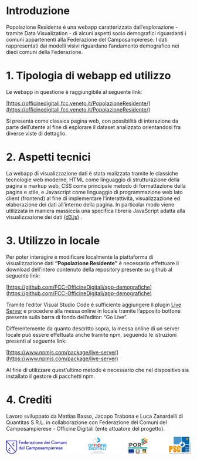 # Introduzione

Popolazione Residente è una webapp caratterizzata dall’esplorazione - tramite Data Visualization - di alcuni aspetti socio demografici riguardanti i comuni appartenenti alla Federazione del Camposampierese. I dati rappresentati dai modelli visivi riguardano l’andamento demografico nei dieci comuni della Federazione.

# 1. Tipologia di webapp ed utilizzo

Le webapp in questione è raggiungibile al seguente link:

[https://officinedigitali.fcc.veneto.it/PopolazioneResidente/](https://officinedigitali.fcc.veneto.it/PopolazioneResidente/)

Si presenta come classica pagina web, con possibilità di interazione da parte dell’utente al fine di esplorare il dataset analizzato orientandosi fra diverse viste di dettaglio.

# 2. Aspetti tecnici

La webapp di visualizzazione dati è stata realizzata tramite le classiche tecnologie web moderne, HTML come linguaggio di strutturazione della pagina e markup web, CSS come principale metodo di formattazione della pagina e stile, e Javascript come linguaggio di programmazione web lato client (frontend) al fine di implementare l’interattività, visualizzazione ed elaborazione dei dati all’interno della pagina. In particolar modo viene utilizzata in maniera massiccia una specifica libreria JavaScript adatta alla visualizzazione dei dati ([d3.js)](https://d3js.org/) .

# 3. Utilizzo in locale

Per poter interagire e modificare localmente la piattaforma di visualizzazione dati **“Popolazione Residente”** è necessario effettuare il download dell’intero contenuto della repository presente su github al seguente link:

[https://github.com/FCC-OfficineDigitali/app-demografiche](https://github.com/FCC-OfficineDigitali/app-demografiche)

Tramite l’editor Visual Studio Code è sufficiente aggiungere il plugin [Live Server](https://marketplace.visualstudio.com/items?itemName=ritwickdey.LiveServer) e procedere alla messa online in locale tramite l’apposito bottone presente sulla barra di fondo dell’editor: “Go Live”.

Differentemente da quanto descritto sopra, la messa online di un server locale può essere effettuata anche tramite npm, seguendo le istruzioni presenti al seguente link:

[https://www.npmjs.com/package/live-server](https://www.npmjs.com/package/live-server)

Al fine di utilizzare quest’ultimo metodo è necessario che nel dispositivo sia installato il gestore di pacchetti npm.

# 4. Crediti

Lavoro sviluppato da Mattias Basso, Jacopo Trabona e Luca Zanardelli di Quantitas S.R.L. in collaborazione con Federazione dei Comuni del Camposampierese - Officine Digitali (ente attuatore del progetto).

![Logos](credits.png)
